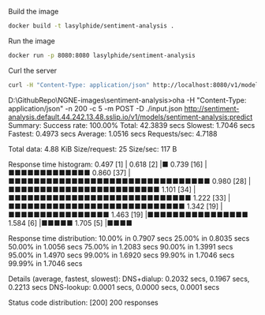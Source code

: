 Build the image
```bash
docker build -t lasylphide/sentiment-analysis .
```

Run the image
```bash
docker run -p 8080:8080 lasylphide/sentiment-analysis
```

Curl the server
```bash 
curl -H "Content-Type: application/json" http://localhost:8080/v1/models/sentiment-analysis:predict -d @./input.json
```

D:\GithubRepo\NGNE-images\sentiment-analysis>oha -H "Content-Type: application/json" -n 200 -c 5 -m POST  -D ./input.json  http://sentiment-analysis.default.44.242.13.48.sslip.io/v1/models/sentiment-analysis:predict
Summary:
  Success rate: 100.00%
  Total:        42.3839 secs
  Slowest:      1.7046 secs
  Fastest:      0.4973 secs
  Average:      1.0516 secs
  Requests/sec: 4.7188

  Total data:   4.88 KiB
  Size/request: 25
  Size/sec:     117 B

Response time histogram:
  0.497 [1]  |
  0.618 [2]  |■
  0.739 [16] |■■■■■■■■■■■■■
  0.860 [37] |■■■■■■■■■■■■■■■■■■■■■■■■■■■■■■■■
  0.980 [28] |■■■■■■■■■■■■■■■■■■■■■■■■
  1.101 [34] |■■■■■■■■■■■■■■■■■■■■■■■■■■■■■
  1.222 [33] |■■■■■■■■■■■■■■■■■■■■■■■■■■■■
  1.342 [19] |■■■■■■■■■■■■■■■■
  1.463 [19] |■■■■■■■■■■■■■■■■
  1.584 [6]  |■■■■■
  1.705 [5]  |■■■■

Response time distribution:
  10.00% in 0.7907 secs
  25.00% in 0.8035 secs
  50.00% in 1.0056 secs
  75.00% in 1.2083 secs
  90.00% in 1.3991 secs
  95.00% in 1.4970 secs
  99.00% in 1.6920 secs
  99.90% in 1.7046 secs
  99.99% in 1.7046 secs


Details (average, fastest, slowest):
  DNS+dialup:   0.2032 secs, 0.1967 secs, 0.2213 secs
  DNS-lookup:   0.0001 secs, 0.0000 secs, 0.0001 secs

Status code distribution:
  [200] 200 responses